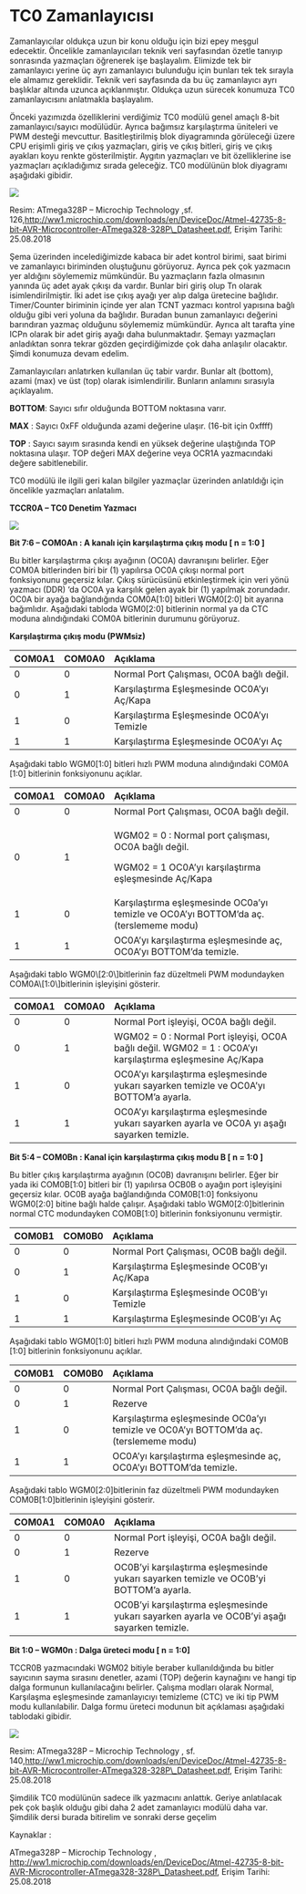 # TC0 Zamanlayıcısı

Zamanlayıcılar oldukça uzun bir konu olduğu için bizi epey meşgul edecektir. Öncelikle zamanlayıcıları teknik veri sayfasından özetle tanıyıp sonrasında yazmaçları öğrenerek işe başlayalım. Elimizde tek bir zamanlayıcı yerine üç ayrı zamanlayıcı bulunduğu için bunları tek tek sırayla ele almamız gereklidir. Teknik veri sayfasında da bu üç zamanlayıcı ayrı başlıklar altında uzunca açıklanmıştır. Oldukça uzun sürecek konumuza TC0 zamanlayıcısını anlatmakla başlayalım.

Önceki yazımızda özelliklerini verdiğimiz TC0 modülü genel amaçlı 8-bit zamanlayıcı/sayıcı modülüdür. Ayrıca bağımsız karşılaştırma üniteleri ve PWM desteği mevcuttur. Basitleştirilmiş blok diyagramında görüleceği üzere CPU erişimli giriş ve çıkış yazmaçları, giriş ve çıkış bitleri, giriş ve çıkış ayakları koyu renkte gösterilmiştir. Aygıtın yazmaçları ve bit özelliklerine ise yazmaçları açıkladığımız sırada geleceğiz. TC0 modülünün blok diyagramı aşağıdaki gibidir.

[![](http://www.lojikprob.com/wp-content/uploads/2018/08/tc0.png)](http://www.lojikprob.com/diger/c-ile-avr-programlama-26-tc0-zamanlayicisi/attachment/tc0/)

Resim: ATmega328P – Microchip Technology ,sf. 126,http://ww1.microchip.com/downloads/en/DeviceDoc/Atmel-42735-8-bit-AVR-Microcontroller-ATmega328-328P\_Datasheet.pdf, Erişim Tarihi: 25.08.2018

Şema üzerinden incelediğimizde kabaca bir adet kontrol birimi, saat birimi ve zamanlayıcı biriminden oluştuğunu görüyoruz. Ayrıca pek çok yazmacın yer aldığını söylememiz mümkündür. Bu yazmaçların fazla olmasının yanında üç adet ayak çıkışı da vardır. Bunlar biri giriş olup Tn olarak isimlendirilmiştir. İki adet ise çıkış ayağı yer alıp dalga üretecine bağlıdır. Timer/Counter biriminin içinde yer alan TCNT yazmacı kontrol yapısına bağlı olduğu gibi veri yoluna da bağlıdır. Buradan bunun zamanlayıcı değerini barındıran yazmaç olduğunu söylememiz mümkündür.  Ayrıca alt tarafta yine ICPn olarak bir adet giriş ayağı daha bulunmaktadır. Şemayı yazmaçları anladıktan sonra tekrar gözden geçirdiğimizde çok daha anlaşılır olacaktır. Şimdi konumuza devam edelim.

Zamanlayıcıları anlatırken kullanılan üç tabir vardır. Bunlar alt \(bottom\), azami \(max\) ve üst \(top\) olarak isimlendirilir. Bunların anlamını sırasıyla açıklayalım.

**BOTTOM**: Sayıcı sıfır olduğunda BOTTOM noktasına varır.

**MAX** : Sayıcı 0xFF olduğunda azami değerine ulaşır. \(16-bit için 0xffff\)

**TOP** : Sayıcı sayım sırasında kendi en yüksek değerine ulaştığında TOP noktasına ulaşır. TOP değeri MAX değerine veya OCR1A yazmacındaki değere sabitlenebilir.

TC0 modülü ile ilgili geri kalan bilgiler yazmaçlar üzerinden anlatıldığı için öncelikle yazmaçları anlatalım.

**TCCR0A – TC0 Denetim Yazmacı** 

[![](http://www.lojikprob.com/wp-content/uploads/2018/08/t1.png)](http://www.lojikprob.com/diger/c-ile-avr-programlama-26-tc0-zamanlayicisi/attachment/t1/)

**Bit 7:6 – COM0An : A kanalı için karşılaştırma çıkış modu \[ n = 1:0 \]**

Bu bitler karşılaştırma çıkışı ayağının \(OC0A\) davranışını belirler. Eğer COM0A bitlerinden biri bir \(1\) yapılırsa OC0A çıkışı normal port fonksiyonunu geçersiz kılar. Çıkış sürücüsünü etkinleştirmek için veri yönü yazmacı \(DDR\) ‘da OC0A ya karşılık gelen ayak bir \(1\) yapılmak zorundadır. OC0A bir ayağa bağlandığında COM0A\[1:0\] bitleri WGM0\[2:0\] bit ayarına bağımlıdır. Aşağıdaki tabloda WGM0\[2:0\] bitlerinin normal ya da CTC moduna alındığındaki COM0A bitlerinin durumunu görüyoruz.

**Karşılaştırma çıkış modu \(PWMsiz\)**

| **COM0A1** | **COM0A0** | **Açıklama** |
| :--- | :--- | :--- |
| 0 | 0 | Normal Port Çalışması, OC0A bağlı değil. |
| 0 | 1 | Karşılaştırma Eşleşmesinde OC0A’yı Aç/Kapa |
| 1 | 0 | Karşılaştırma Eşleşmesinde OC0A’yı Temizle |
| 1 | 1 | Karşılaştırma Eşleşmesinde OC0A’yı Aç |

Aşağıdaki tablo WGM0\[1:0\] bitleri hızlı PWM moduna alındığındaki COM0A \[1:0\] bitlerinin fonksiyonunu açıklar.

<table>
  <thead>
    <tr>
      <th style="text-align:left"><b>COM0A1</b>
      </th>
      <th style="text-align:left"><b>COM0A0</b>
      </th>
      <th style="text-align:left"><b>Açıklama</b>
      </th>
    </tr>
  </thead>
  <tbody>
    <tr>
      <td style="text-align:left">0</td>
      <td style="text-align:left">0</td>
      <td style="text-align:left">Normal Port Çalışması, OC0A bağlı değil.</td>
    </tr>
    <tr>
      <td style="text-align:left">0</td>
      <td style="text-align:left">1</td>
      <td style="text-align:left">
        <p>WGM02 = 0 : Normal port çalışması, OC0A bağlı değil.</p>
        <p>WGM02 = 1 OC0A’yı karşılaştırma eşleşmesinde Aç/Kapa</p>
      </td>
    </tr>
    <tr>
      <td style="text-align:left">1</td>
      <td style="text-align:left">0</td>
      <td style="text-align:left">Karşılaştırma eşleşmesinde OC0a’yı temizle ve OC0A’yı BOTTOM’da aç. (terslememe
        modu)</td>
    </tr>
    <tr>
      <td style="text-align:left">1</td>
      <td style="text-align:left">1</td>
      <td style="text-align:left">OC0A’yı karşılaştırma eşleşmesinde aç, OC0A’yı BOTTOM’da temizle.</td>
    </tr>
  </tbody>
</table>Aşağıdaki tablo WGM0\[2:0\]bitlerinin faz düzeltmeli PWM modundayken COM0A\[1:0\]bitlerinin işleyişini gösterir.

| COM0A1 | COM0A0 | Açıklama |
| :--- | :--- | :--- |
| 0 | 0 | Normal Port işleyişi, OC0A bağlı değil. |
| 0 | 1 |  WGM02 = 0 : Normal Port işleyişi, OC0A bağlı değil. WGM02 = 1 : OC0A’yı karşılaştırma eşleşmesine Aç/Kapa |
| 1 | 0 | OC0A’yı karşılaştırma eşleşmesinde yukarı sayarken temizle ve OC0A’yı BOTTOM’a ayarla. |
| 1 | 1 | OC0A’yı karşılaştırma eşleşmesinde yukarı sayarken ayarla ve OC0A yı aşağı sayarken temizle. |

**Bit 5:4 – COM0Bn : Kanal için karşılaştırma çıkış modu B \[ n = 1:0 \]**

Bu bitler çıkış karşılaştırma ayağının \(OC0B\) davranışını belirler. Eğer bir yada iki COM0B\[1:0\] bitleri bir \(1\) yapılırsa OCB0B o ayağın port işleyişini geçersiz kılar.  OC0B ayağa bağlandığında COM0B\[1:0\] fonksiyonu WGM0\[2:0\] bitine bağlı halde çalışır. Aşağıdaki tablo WGM0\[2:0\]bitlerinin normal CTC modundayken COM0B\[1:0\] bitlerinin fonksiyonunu vermiştir.

| **COM0B1** | **COM0B0** | **Açıklama** |
| :--- | :--- | :--- |
| 0 | 0 | Normal Port Çalışması, OC0B bağlı değil. |
| 0 | 1 | Karşılaştırma Eşleşmesinde OC0B’yı Aç/Kapa |
| 1 | 0 | Karşılaştırma Eşleşmesinde OC0B’yı Temizle |
| 1 | 1 | Karşılaştırma Eşleşmesinde OC0B’yı Aç |

Aşağıdaki tablo WGM0\[1:0\] bitleri hızlı PWM moduna alındığındaki COM0B \[1:0\] bitlerinin fonksiyonunu açıklar.

| **COM0B1** | **COM0B0** | **Açıklama** |
| :--- | :--- | :--- |
| 0 | 0 |  Normal Port Çalışması, OC0A bağlı değil. |
| 0 | 1 | Rezerve |
| 1 | 0 | Karşılaştırma eşleşmesinde OC0a’yı temizle ve OC0A’yı BOTTOM’da aç. \(terslememe modu\) |
| 1 | 1 | OC0A’yı karşılaştırma eşleşmesinde aç, OC0A’yı BOTTOM’da temizle. |

Aşağıdaki tablo WGM0\[2:0\]bitlerinin faz düzeltmeli PWM modundayken COM0B\[1:0\]bitlerinin işleyişini gösterir.

| COM0A1 | COM0A0 | Açıklama |
| :--- | :--- | :--- |
| 0 | 0 | Normal Port işleyişi, OC0A bağlı değil. |
| 0 | 1 |  Rezerve |
| 1 | 0 | OC0B’yi karşılaştırma eşleşmesinde yukarı sayarken temizle ve OC0B’yi BOTTOM’a ayarla. |
| 1 | 1 | OC0B’yi karşılaştırma eşleşmesinde yukarı sayarken ayarla ve OC0B’yi aşağı sayarken temizle. |

**Bit 1:0 – WGM0n : Dalga üreteci modu \[ n = 1:0\]**

TCCR0B yazmacındaki WGM02 bitiyle beraber kullanıldığında bu bitler sayıcının sayma sırasını denetler, azami \(TOP\) değerin kaynağını ve hangi tip dalga formunun kullanılacağını belirler. Çalışma modları olarak Normal, Karşılaşma eşleşmesinde zamanlayıcıyı temizleme \(CTC\) ve iki tip PWM modu kullanılabilir. Dalga formu üreteci modunun bit açıklaması aşağıdaki tablodaki gibidir.

[![](http://www.lojikprob.com/wp-content/uploads/2018/08/tbb.png)](http://www.lojikprob.com/diger/c-ile-avr-programlama-26-tc0-zamanlayicisi/attachment/tbb/)

Resim: ATmega328P – Microchip Technology , sf. 140,http://ww1.microchip.com/downloads/en/DeviceDoc/Atmel-42735-8-bit-AVR-Microcontroller-ATmega328-328P\_Datasheet.pdf, Erişim Tarihi: 25.08.2018

Şimdilik TC0 modülünün sadece ilk yazmacını anlattık. Geriye anlatılacak pek çok başlık olduğu gibi daha 2 adet zamanlayıcı modülü daha var. Şimdilik dersi burada bitirelim ve sonraki derse geçelim

Kaynaklar :

ATmega328P – Microchip Technology , http://ww1.microchip.com/downloads/en/DeviceDoc/Atmel-42735-8-bit-AVR-Microcontroller-ATmega328-328P\_Datasheet.pdf, Erişim Tarihi: 25.08.2018

